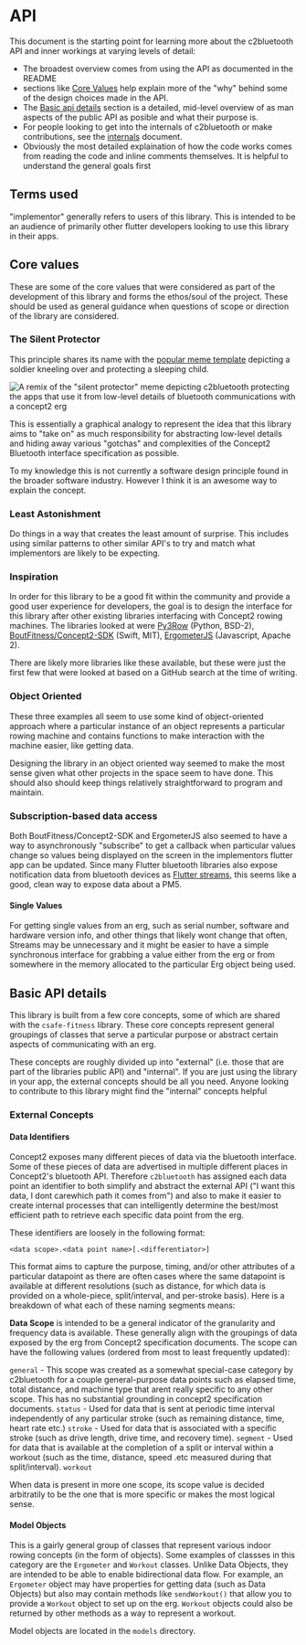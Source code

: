 # API

This document is the starting point for learning more about the c2bluetooth API and inner workings at varying levels of detail:

- The broadest overview comes from using the API as documented in the README
- sections like [Core Values](#core-values) help explain more of the "why" behind some of the design choices made in the API.
- The [Basic api details](#basic-api-details) section is a detailed, mid-level overview of as man aspects of the public API as posible and what their purpose is.
- For people looking to get into the internals of c2bluetooth or make contributions, see the [internals](internals.md) document.
- Obviously the most detailed explaination of how the code works comes from reading the code and inline comments themselves. It is helpful to understand the general goals first 

## Terms used

"implementor" generally refers to users of this library. This is intended to be an audience of primarily other flutter developers looking to use this library in their apps.


## Core values

These are some of the core values that were considered as part of the development of this library and forms the ethos/soul of the project. These should be used as general guidance when questions of scope or direction of the library are considered. 

### The Silent Protector

This principle shares its name with the [popular meme template](https://knowyourmeme.com/memes/the-silent-protector) depicting a soldier kneeling over and protecting a sleeping child.

![A remix of the "silent protector" meme depicting c2bluetooth protecting the apps that use it from low-level details of bluetooth communications with a concept2 erg](../docs/images/silent-protector.jpg)

This is essentially a graphical analogy to represent the idea that this library aims to "take on" as much responsibility for abstracting low-level details and hiding away various "gotchas" and complexities of the Concept2 Bluetooth interface specification as possible.

To my knowledge this is not currently a software design principle found in the broader software industry. However I think it is an awesome way to explain the concept.

### Least Astonishment

Do things in a way that creates the least amount of surprise. This includes using similar patterns to other similar API's to try and match what implementors are likely to be expecting.



### Inspiration
In order for this library to be a good fit within the community and provide a good user experience for developers, the goal is to design the interface for this library after other existing libraries interfacing with Concept2 rowing machines. The libraries looked at were [Py3Row](https://github.com/droogmic/Py3Row) (Python, BSD-2), [BoutFitness/Concept2-SDK](https://github.com/BoutFitness/Concept2-SDK) (Swift, MIT), [ErgometerJS](https://github.com/tijmenvangulik/ErgometerJS) (Javascript, Apache 2).

There are likely more libraries like these available, but these were just the first few that were looked at based on a GitHub search at the time of writing.

### Object Oriented
These three examples all seem to use some kind of object-oriented approach where a particular instance of an object represents a particular rowing machine and contains functions to make interaction with the machine easier, like getting data. 

Designing the library in an object oriented way seemed to make the most sense given what other projects in the space seem to have done. This should also should keep things relatively straightforward to program and maintain.

### Subscription-based data access
Both BoutFitness/Concept2-SDK and ErgometerJS also seemed to have a way to asynchronously "subscribe" to get a callback when particular values change so values being displayed on the screen in the implementors flutter app can be updated. Since many Flutter bluetooth libraries also expose notification data from bluetooth devices as [Flutter streams](https://apgapg.medium.com/using-streams-in-flutter-62fed41662e4), this seems like a good, clean way to expose data about a PM5.

#### Single Values
For getting single values from an erg, such as serial number, software and hardware version info, and other things that likely wont change that often, Streams may be unnecessary and it might be easier to have a simple synchronous interface for grabbing a value either from the erg or from somewhere in the memory allocated to the particular Erg object being used.


<!-- ### Modularity
Since a lot of the architecture is already provided by FlutterBleLib and will likely just pass through most of the aspects of the existing bluetooth APIs, it seems like it may be useful to make this passthrough more explicit. By duplicating any of the types and methods exposed by FlutterBleLib this package will be be more able to maintain a stable API, even in the event that there is a technical need (or desire from users) to be able to change the underlying bluetooth implementation, potentially even grouping the methods that handle the actual bluetooth access into a class/interface. This is something whtat would be helpful to keep in mind during initial development but shouldn't take too much energy until later versions. -->



## Basic API details

This library is built from a few core concepts, some of which are shared with the `csafe-fitness` library. These core concepts represent general groupings of classes that serve a particular purpose or abstract certain aspects of communicating with an erg.

These concepts are roughly divided up into "external" (i.e. those that are part of the libraries public API) and "internal". If you are just using the library in your app, the external concepts should be all you need. Anyone looking to contribute to this library might find the "internal" concepts helpful 

### External Concepts

#### Data Identifiers
Concept2 exposes many different pieces of data via the bluetooth interface. Some of these pieces of data are advertised in multiple different places in Concept2's bluetooth API. Therefore `c2bluetooth` has assigned each data point an identifier to both simplify and abstract the external API ("I want this data, I dont carewhich path it comes from") and also to make it easier to create internal processes that can intelligently determine the best/most efficient path to retrieve each specific data point from the erg.

These identifiers are loosely in the following format:

`<data scope>.<data point name>[.<differentiator>]`

This format aims to capture the purpose, timing, and/or other attributes of a particular datapoint as there are often cases where the same datapoint is available at different resolutions (such as distance, for which data is provided on a whole-piece, split/interval, and per-stroke basis). Here is a breakdown of what each of these naming segments means:

**Data Scope** is intended to be a general indicator of the granularity and frequency data is available. These generally align with the groupings of data exposed by the erg from Concept2 specification documents. The scope can have the following values (ordered from most to least frequently updated):

`general` - This scope was created as a somewhat special-case category by c2bluetooth for a couple general-purpose data points such as elapsed time, total distance, and machine type that arent really specific to any other scope. This has no substantial grounding in concept2 specification documents. 
`status` - Used for data that is sent at periodic time interval independently of any particular stroke (such as remaining distance, time, heart rate etc.)
`stroke` - Used for data that is associated with a specific stroke (such as drive length, drive time, and recovery time).
`segment` - Used for data that is available at the completion of a split or interval within a workout (such as the time, distance, speed .etc measured during that split/interval).
`workout`

When data is present in more one scope, its scope value is decided arbitratily to be the one that is more specific or makes the most logical sense.
#### Model Objects
This is a gairly general group of classes that represent various indoor rowing concepts (in the form of objects). Some examples of classses in this category are the `Ergometer` and `Workout` classes. Unlike Data Objects, they are intended to be able to enable bidirectional data flow. For example, an `Ergometer` object may have properties for getting data (such as Data Objects) but also may contain methods like `sendWorkout()` that allow you to provide a `Workout` object to set up on the erg. `Workout` objects could also be returned by other methods as a way to represent a workout.  

Model objects are located in the `models` directory.